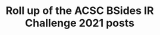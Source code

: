 ---
layout: tagpage
title: "Roll up of the ACSC BSides IR Challenge 2021 posts "
tag: ACSC-IR-Challenge-2021
---